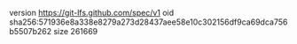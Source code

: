 version https://git-lfs.github.com/spec/v1
oid sha256:571936e8a338e8279a273d28437aee58e10c302156df9ca69dca756b5507b262
size 261669
